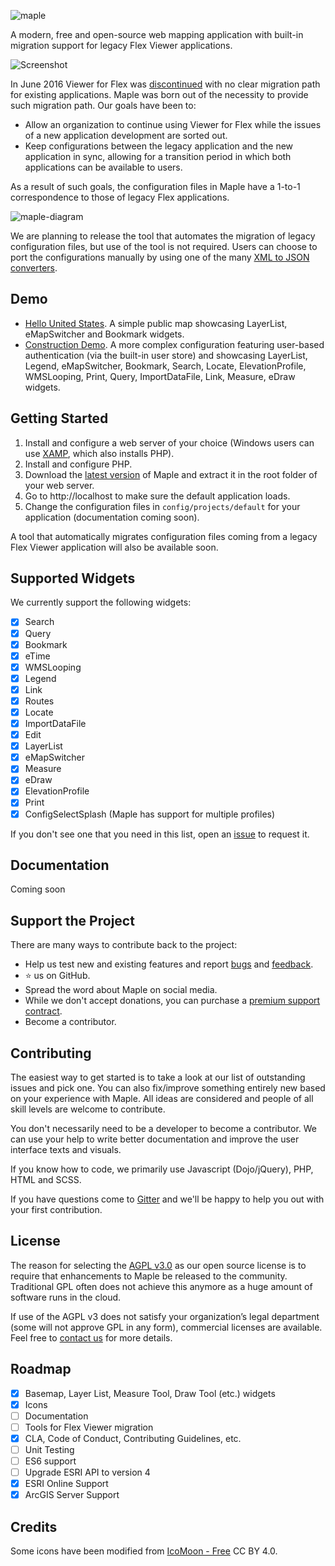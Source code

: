 ![maple](https://user-images.githubusercontent.com/1951843/40381155-f9f21e80-5dc8-11e8-86c0-b8deb595917d.png)

A modern, free and open-source web mapping application with built-in migration support for legacy Flex Viewer applications.

![Screenshot](https://user-images.githubusercontent.com/1951843/41064311-31dfb5fa-69a9-11e8-9074-c5f4b93e8040.png)

In June 2016 Viewer for Flex was [discontinued](https://community.esri.com/groups/technical-support/blog/2014/11/10/final-release-and-support-plan-for-the-arcgis-apis-viewers-for-flex-and-silverlight) with no clear migration path for existing applications. Maple was born out of the necessity to provide such migration path. Our goals have been to:

 - Allow an organization to continue using Viewer for Flex while the issues of a new application development are sorted out.
 - Keep configurations between the legacy application and the new application in sync, allowing for a transition period in which both applications can be available to users.

As a result of such goals, the configuration files in Maple have a 1-to-1 correspondence to those of legacy Flex applications.

![maple-diagram](https://user-images.githubusercontent.com/1951843/41065327-55b2e012-69ac-11e8-977f-41f81feb73e6.png)

We are planning to release the tool that automates the migration of legacy configuration files, but use of the tool is not required. Users can choose to port the configurations manually by using one of the many [XML to JSON converters](http://www.utilities-online.info/xmltojson/).

## Demo

* [Hello United States](https://maple.virtualgis.io/). A simple public map showcasing LayerList, eMapSwitcher and Bookmark widgets.
* [Construction Demo](https://maple.virtualgis.io/?p=superiordemo). A more complex configuration featuring user-based authentication (via the built-in user store) and showcasing LayerList, Legend, eMapSwitcher, Bookmark, Search, Locate, ElevationProfile, WMSLooping, Print, Query, ImportDataFile, Link, Measure, eDraw widgets.

## Getting Started

1. Install and configure a web server of your choice (Windows users can use [XAMP](https://www.apachefriends.org/index.html), which also installs PHP).
2. Install and configure PHP.
3. Download the [latest version](https://github.com/virtualgis/maple/archive/master.zip) of Maple and extract it in the root folder of your web server.
4. Go to http://localhost to make sure the default application loads.
5. Change the configuration files in `config/projects/default` for your application (documentation coming soon).

A tool that automatically migrates configuration files coming from a legacy Flex Viewer application will also be available soon.

## Supported Widgets

We currently support the following widgets:
- [X] Search
- [X] Query
- [X] Bookmark
- [X] eTime
- [X] WMSLooping
- [X] Legend
- [X] Link
- [X] Routes
- [X] Locate
- [X] ImportDataFile
- [X] Edit
- [X] LayerList
- [X] eMapSwitcher
- [X] Measure
- [X] eDraw
- [X] ElevationProfile
- [X] Print
- [X] ConfigSelectSplash (Maple has support for multiple profiles)

If you don't see one that you need in this list, open an [issue](https://github.com/virtualgis/maple/issues/new) to request it.

## Documentation

Coming soon

## Support the Project

There are many ways to contribute back to the project:

 - Help us test new and existing features and report [bugs](https://www.github.com/virtualgis/maple/issues) and [feedback](https://gitter.im/virtualgis/maple).
 - ⭐️ us on GitHub.
 - Spread the word about Maple on social media.
 - While we don't accept donations, you can purchase a [premium support contract](mailto:info@virtualgis.io).
 - Become a contributor.
 
 ## Contributing

The easiest way to get started is to take a look at our list of outstanding issues and pick one. You can also fix/improve something entirely new based on your experience with Maple. All ideas are considered and people of all skill levels are welcome to contribute.

You don't necessarily need to be a developer to become a contributor. We can use your help to write better documentation and improve the user interface texts and visuals.

If you know how to code, we primarily use Javascript (Dojo/jQuery), PHP, HTML and SCSS.

If you have questions come to [Gitter](https://gitter.im/virtualgis/maple) and we'll be happy to help you out with your first contribution.

## License

The reason for selecting the [AGPL v3.0](https://github.com/virtualgis/maple/blob/master/LICENSE) as our open source license is to require that enhancements to Maple be released to the community. Traditional GPL often does not achieve this anymore as a huge amount of software runs in the cloud.

If use of the AGPL v3 does not satisfy your organization’s legal department (some will not approve GPL in any form), commercial licenses are available. Feel free to [contact us](mailto:info@virtualgis.io) for more details.

## Roadmap

- [X] Basemap, Layer List, Measure Tool, Draw Tool (etc.) widgets
- [X] Icons
- [ ] Documentation
- [ ] Tools for Flex Viewer migration
- [X] CLA, Code of Conduct, Contributing Guidelines, etc.
- [ ] Unit Testing
- [ ] ES6 support
- [ ] Upgrade ESRI API to version 4
- [X] ESRI Online Support
- [X] ArcGIS Server Support

## Credits

Some icons have been modified from [IcoMoon - Free](https://icomoon.io/#icons-icomoon) CC BY 4.0.
